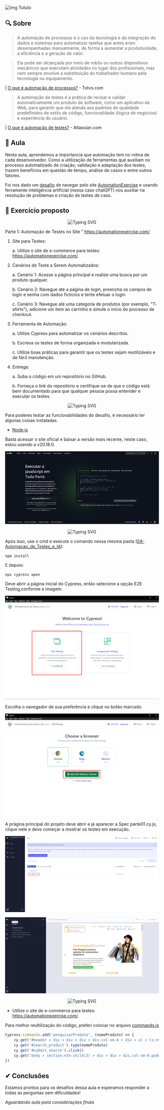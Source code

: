 ![img Tutulo](https://capsule-render.vercel.app/api?type=waving&height=250&&color=0:00FFF0,100:a82da8&text=Automação%20de%20Testes&textBg=false&fontColor=FFFFFF&fontSize=50&animation=fadeIn)

## 🔍 Sobre

> A automação de processos é o uso da tecnologia e da integração de dados e sistemas para automatizar tarefas que antes eram desempenhadas manualmente, de forma a aumentar a produtividade, a eficiência e a geração de valor. 

>Ela pode ser alcançada por meio de robôs ou outros dispositivos mecânicos que executam atividades no lugar dos profissionais, mas nem sempre envolve a substituição do trabalhador humano pela tecnologia ou equipamento. 

| [O que é automação de processos?](https://www.totvs.com/blog/gestao-para-assinatura-de-documentos/automacao-de-processos/) - Totvs.com

> A automação de testes é a prática de revisar e validar automaticamente um produto de software, como um aplicativo da Web, para garantir que ele atenda aos padrões de qualidade predefinidos de estilo de código, funcionalidade (lógica de negócios) e experiência do usuário.

| [O que é automação de testes?](https://www.atlassian.com/br/devops/devops-tools/test-automation) - Atlassian.com

## 📘 Aula

Nesta aula, aprendemos a importancia que automação tem no rotina de cada desenvolvedor. Como a ultilização de ferramentas que auxiliam no processo automatizado de criação, validação e adaptação dos testes, trazem benefícios em questão de tempo, análise de casos e entre outros fatores.

Foi nos dado um [desafio](./blob/main/04-Automacao_de_Testes_e_IA/IAAutomacao_20241022195733.pdf) de navegar pelo site [AutomationExercise](https://automationexercise.com/) e usando ferramente inteligência artificial (nessa caso chatGPT) nos auxiliar na resolução de problemas e criação de testes de caso.


## 📝 Exercício proposto

<div align="center" style="text-align: center;">
    <img src="https://readme-typing-svg.herokuapp.com/?font=Comic+Neue&size=25&duration=3000&pause=250&color=2B94C3&center=true&vCenter=true&lines=INTRODU%C3%87%C3%83O+AO+DESAFIO;" alt="Typing SVG")/>
</div>

Parte 1: Automação de Testes no Site " https://automationexercise.com/

1. Site para Testes:

    a. Utilize o site de e-commerce para testes: https://automationexercise.com/.

2. Cenários de Teste a Serem Automatizados:

    a. Cenário 1: Acesse a página principal e realize uma busca por um produto qualquer.

    b. Cenário 2: Navegue até a página de login, preencha os campos de login e senha com dados fictícios e tente efetuar o login.
    
    c. Cenário 3: Navegue até uma categoria de produtos (por exemplo, "T- shirts"), adicione um item ao carrinho e simule o início do processo de checkout.

3. Ferramenta de Automação:

    a. Utilize Cypress para automatizar os cenários descritos.

    b. Escreva os testes de forma organizada e modularizada.

    c. Utilize boas práticas para garantir que os testes sejam reutilizáveis e de fácil manutenção.

4. Entrega:

    a. Suba o código em um repositório no GitHub.

    b. Forneça o link do repositório e certifique-se de que o código está bem documentado para que qualquer pessoa possa entender e executar os testes.

<div align="center" style="text-align: center;">
    <img src="https://readme-typing-svg.herokuapp.com/?font=Comic+Neue&size=25&duration=3000&pause=250&color=2B94C3&center=true&vCenter=true&lines=REQUISITOS;" alt="Typing SVG")/>
</div>

Para poderes testar as funcionabilidades do desafio, é necessário ter algunas coisas instaladas.

* [Node.js](https://nodejs.org/pt)

Basta acessar o site oficial e baixar a versão mais recente, neste caso, estou usando a v20.18.0.

![img site Node](./04-Automacao_de_Testes_e_IA\Apresentacao/1-Node.js.png)

<div align="center" style="text-align: center;">
    <img src="https://readme-typing-svg.herokuapp.com/?font=Comic+Neue&size=25&duration=3000&pause=250&color=2B94C3&center=true&vCenter=true&lines=RODANDO+A+APLICA%C3%87%C3%83O;" alt="Typing SVG")/>
</div>

Após isso, use o cmd e execute o comando nessa mesma pasta ([04-Automacao_de_Testes_e_IA](./04-Automacao_de_Testes_e_IA)):

~~~
npm install
~~~

E depois:

~~~
npx cypress open
~~~

Deve abrir a página inicial do Cypress, então selecione a opção E2E Testing,conforme a imagem.

![img Tela Inicial Cypress](./04-Automacao_de_Testes_e_IA\Apresentacao/2-Abertura_cypress.png)

Escolha o navegador de sua preferência e clique no botão marcado.

![img Start Testing](./04-Automacao_de_Testes_e_IA\Apresentacao/3-Selecao_Navegador.png)

A prágina principal do projeto deve abrir e já aparecer a Spec parte01.cy.js, clique nele e deve começar a mostrar os testes em execução.

![img Specs](./04-Automacao_de_Testes_e_IA\Apresentacao/4-Pagina_principa_cypress.png)

![img Rodando testes](./04-Automacao_de_Testes_e_IA\Apresentacao/5-Rodando_testes.png)

<div align="center" style="text-align: center;">
    <img src="https://readme-typing-svg.herokuapp.com/?font=Comic+Neue&size=25&duration=3000&pause=250&color=2B94C3&center=true&vCenter=true&lines=RESOLU%C3%87%C3%83O+DO+DESAFIO;" alt="Typing SVG")/>
</div>

* Utilize o site de e-commerce para testes: https://automationexercise.com/.

Para melhor reultilização do código, preferi colocar no arquivo [commands.js](./04-Automacao_de_Testes_e_IA/cypress/support/commands.js)
~~~javascript
Cypress.Commands.add('pesquisarProduto', (nomeProduto) => {
    cy.get('#header > div > div > div > div.col-sm-8 > div > ul > li:nth-child(2) > a').click()
    cy.get('#search_product').type(nomeProduto)
    cy.get('#submit_search').click()
    cy.get('body > section:nth-child(3) > div > div > div.col-sm-9.padding-right > div > div.col-sm-4 > div > div.choose > ul > li > a').click()
})
~~~

## ✔ Conclusões

Estamos prontos para os desafios dessa aula e esperamos responder a todas as perguntas sem dificuldades!

 *Aguardando aula para considerações finais*
